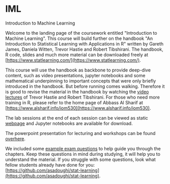 # IML
Introduction to Machine Learning

Welcome to the landing page of the coursework entitled "Introduction to Machine Learning". This course will build further on the handbook "An Introduction to Statistical Learning with Applications in R" written by Gareth James, Daniela Witten, Trevor Hastie and Robert Tibshirani. The handbook, R code, slides and much more material can be downloaded freely at [https://www.statlearning.com/](https://www.statlearning.com/).

This course will use the handbook as backbone to provide deep-dive content, such as video presentations, jupyter notebooks and some mathematical underpinning to important concepts that were only briefly introduced in the handbook. But before running comes walking. Therefore it is good to revise the material in the handbook by watching the [video lectures](MOOC) of Trevor Hastie and Robert Tibshirani. For those who need more training in R, please refer to the home page of Abbass Al Sharif at [https://www.alsharif.info/iom530](https://www.alsharif.info/iom530).

The lab sessions at the end of each session can be viewed as static [webpage](JUPYTER) and Jupyter notebooks are available for download.

The powerpoint presentation for lecturing and workshops can be found [overhere](PP).

We included some [example exam questions](https://github.com/Valkenborg/IML/tree/master/Exam_questions) to help guide you through the chapters. Keep these questions in mind during studying, it will help you to understand the material. If you struggle with some questions, look what fellow students already have done for you: [https://github.com/asadoughi/stat-learning](https://github.com/asadoughi/stat-learning).

